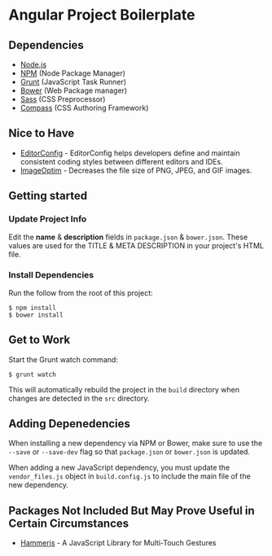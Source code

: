 # Angular Project Boilerplate

## Dependencies

* [Node.js](http://nodejs.org/)
* [NPM](https://npmjs.org/) (Node Package Manager)
* [Grunt](http://gruntjs.com/) (JavaScript Task Runner)
* [Bower](http://bower.io/) (Web Package manager)
* [Sass](http://sass-lang.com/) (CSS Preprocessor)
* [Compass](http://compass-style.org/) (CSS Authoring Framework)

## Nice to Have

* [EditorConfig](http://editorconfig.org/) - EditorConfig helps developers define and maintain consistent coding styles between different editors and IDEs.
* [ImageOptim](http://freecode.com/projects/imageoptim) - Decreases the file size of PNG, JPEG, and GIF images.

## Getting started

### Update Project Info

Edit the **name** & **description** fields in `package.json` & `bower.json`. These values are used for the TITLE & META DESCRIPTION in your project's HTML file.

### Install Dependencies

Run the follow from the root of this project:

    $ npm install
    $ bower install

## Get to Work

Start the Grunt watch command:

    $ grunt watch

This will automatically rebuild the project in the `build` directory when changes are detected in the `src` directory.

## Adding Depenedencies

When installing a new dependency via NPM or Bower, make sure to use the `--save` or `--save-dev` flag so that `package.json` or `bower.json` is updated.

When adding a new JavaScript dependency, you must update the `vendor_files.js` object in `build.config.js` to include the main file of the new dependency.

## Packages Not Included But May Prove Useful in Certain Circumstances

* [Hammerjs](http://eightmedia.github.io/hammer.js/) - A JavaScript Library for Multi-Touch Gestures
